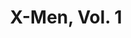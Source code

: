 ---
title: "X-Men, Vol. 1"
issue: 5A
issue_nr: 5
full_title: Blowback
subtitle: ""
story_arc: ""
crossover: ""
variant: ""
publisher: Marvel Comics
creators: 
  - John Byrne
  - Jim Lee
  - Scott Williams
release_date: Feb 1992
release_year: 1992
genre:
  - Action
  - Adventure
  - Super-Heroes
format: Comic
pages: 32
signed_by: ""
price: 1.25
---